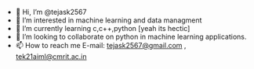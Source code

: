 - 👋 Hi, I’m @tejask2567
- 👀 I’m interested in machine learning and data managment
- 🌱 I’m currently learning c,c++,python [yeah its hectic]
- 💞️ I’m looking to collaborate on python in machine learning applications.
- 📫 How to reach me E-mail: tejask2567@gmail.com , tek21aiml@cmrit.ac.in

<!---
tejask2567/tejask2567 is a ✨ special ✨ repository because its `README.md` (this file) appears on your GitHub profile.
You can click the Preview link to take a look at your changes.
--->
